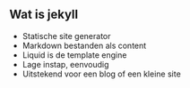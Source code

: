 ##  Wat is jekyll

* Statische site generator
* Markdown bestanden als content
* Liquid is de template engine
* Lage instap, eenvoudig
* Uitstekend voor een blog of een kleine site